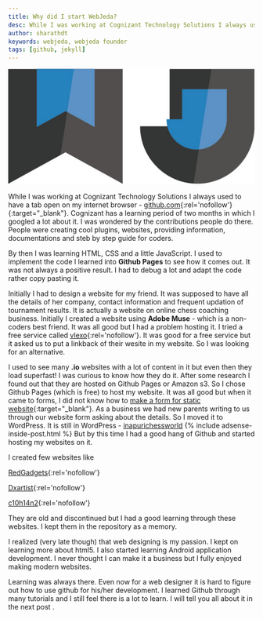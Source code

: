 ```yaml
---
title: Why did I start WebJeda?
desc: While I was working at Cognizant Technology Solutions I always used to have a tab open on my internet browser which was github.com. Cognizant had learning period of two months in which I googled a lot about it.
author: sharathdt
keywords: webjeda, webjeda founder
tags: [github, jekyll]
---
```


<img alt="webjeda" title="why webjeda" itemprop="thumbnailUrl" src="/img/webjeda-logo-big.jpg">

While I was working at Cognizant Technology Solutions I always used to have a tab open on my internet browser - [github.com](https://github.com){:rel='nofollow'}{:target="_blank"}. Cognizant has a learning period of two months in which I googled a lot about it. I was wondered by the contributions people do there. People were creating cool plugins, websites, providing information, documentations and steb by step guide for coders.

By then I was learning HTML, CSS and a little JavaScript. I used to implement the code I learned into **Github Pages** to see how it comes out. It was not always a positive result. I had to debug a lot and adapt the code rather copy pasting it. 

Initially I had to design a website for my friend. It was supposed to have all the details of her company, contact information and frequent updation of tournament results. It is actually a website on online chess coaching business. Initially I created a website using **Adobe Muse** - which is a non-coders best friend. It was all good but I had a problem hosting it. I tried a free service called [vlexo](http://vlexofree.com/){:rel='nofollow'}. It was good for a free service but it asked us to put a linkback of their wesite in my website. So I was looking for an alternative. 

I used to see many **.io** websites with a lot of content in it but even then they load superfast! I was curious to know how they do it. After some research I found out that they are hosted on Github Pages or Amazon s3. So I chose Github Pages (which is free) to host my website. It was all good but when it came to forms, I did not know how to [make a form for static website](http://blog.webjeda.com/how-to-add-form-option-to-jekyll-websites){:target="_blank"}. As a business we had new parents writing to us through our website form asking about the details. So I moved it to WordPress. It is still in WordPress - [inapurichessworld](http://inapurichessworld.com)
{% include adsense-inside-post.html %}
But by this time I had a good hang of Github and started hosting my websites on it.

I created few websites like


[RedGadgets](http://redgadget.github.io/){:rel='nofollow'}

[Dxartist](http://dxartist.github.io/){:rel='nofollow'}

[c10h14n2](http://c10h14n2movie.com){:rel='nofollow'}

They are old and discontinued but I had a good learning through these websites. I kept them in the repository as a memory. 


I realized (very late though) that web designing is my passion. I kept on learning more about html5. I also started learning Android application development. I never thought I can make it a business but I fully enjoyed making modern websites.

Learning was always there. Even now for a web designer it is hard to figure out how to use github for his/her development. I learned Github through many tutorials and I still feel there is a lot to learn. I will tell you all about it in the next post .